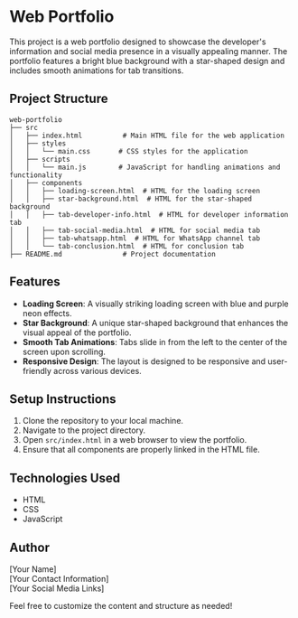 # Web Portfolio

This project is a web portfolio designed to showcase the developer's information and social media presence in a visually appealing manner. The portfolio features a bright blue background with a star-shaped design and includes smooth animations for tab transitions.

## Project Structure

```
web-portfolio
├── src
│   ├── index.html          # Main HTML file for the web application
│   ├── styles
│   │   └── main.css       # CSS styles for the application
│   ├── scripts
│   │   └── main.js        # JavaScript for handling animations and functionality
│   ├── components
│   │   ├── loading-screen.html  # HTML for the loading screen
│   │   ├── star-background.html  # HTML for the star-shaped background
│   │   ├── tab-developer-info.html  # HTML for developer information tab
│   │   ├── tab-social-media.html  # HTML for social media tab
│   │   ├── tab-whatsapp.html  # HTML for WhatsApp channel tab
│   │   └── tab-conclusion.html  # HTML for conclusion tab
├── README.md               # Project documentation
```

## Features

- **Loading Screen**: A visually striking loading screen with blue and purple neon effects.
- **Star Background**: A unique star-shaped background that enhances the visual appeal of the portfolio.
- **Smooth Tab Animations**: Tabs slide in from the left to the center of the screen upon scrolling.
- **Responsive Design**: The layout is designed to be responsive and user-friendly across various devices.

## Setup Instructions

1. Clone the repository to your local machine.
2. Navigate to the project directory.
3. Open `src/index.html` in a web browser to view the portfolio.
4. Ensure that all components are properly linked in the HTML file.

## Technologies Used

- HTML
- CSS
- JavaScript

## Author

[Your Name]  
[Your Contact Information]  
[Your Social Media Links]  

Feel free to customize the content and structure as needed!